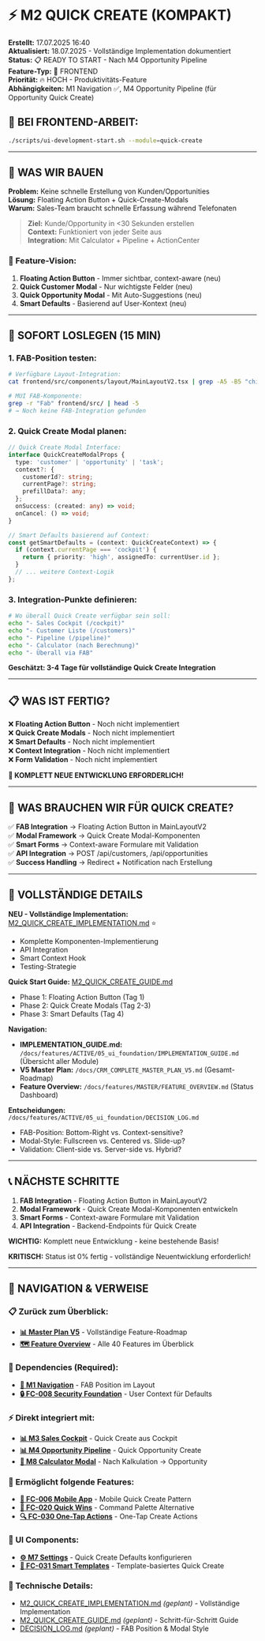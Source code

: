 # ⚡ M2 QUICK CREATE (KOMPAKT)

**Erstellt:** 17.07.2025 16:40  
**Aktualisiert:** 18.07.2025 - Vollständige Implementation dokumentiert  
**Status:** 📋 READY TO START - Nach M4 Opportunity Pipeline  
**Feature-Typ:** 🎨 FRONTEND  
**Priorität:** 🔥 HOCH - Produktivitäts-Feature  
**Abhängigkeiten:** M1 Navigation ✅, M4 Opportunity Pipeline (für Opportunity Quick Create)

## 🚨 BEI FRONTEND-ARBEIT:
```bash
./scripts/ui-development-start.sh --module=quick-create
```

---

## 🧠 WAS WIR BAUEN

**Problem:** Keine schnelle Erstellung von Kunden/Opportunities  
**Lösung:** Floating Action Button + Quick-Create-Modals  
**Warum:** Sales-Team braucht schnelle Erfassung während Telefonaten  

> **Ziel:** Kunde/Opportunity in <30 Sekunden erstellen  
> **Context:** Funktioniert von jeder Seite aus  
> **Integration:** Mit Calculator + Pipeline + ActionCenter  

### 🎯 Feature-Vision:
1. **Floating Action Button** - Immer sichtbar, context-aware (neu)
2. **Quick Customer Modal** - Nur wichtigste Felder (neu)  
3. **Quick Opportunity Modal** - Mit Auto-Suggestions (neu)
4. **Smart Defaults** - Basierend auf User-Kontext (neu)

---

## 🚀 SOFORT LOSLEGEN (15 MIN)

### 1. **FAB-Position testen:**
```bash
# Verfügbare Layout-Integration:
cat frontend/src/components/layout/MainLayoutV2.tsx | grep -A5 -B5 "children"

# MUI FAB-Komponente:
grep -r "Fab" frontend/src/ | head -5
# → Noch keine FAB-Integration gefunden
```

### 2. **Quick Create Modal planen:**
```typescript
// Quick Create Modal Interface:
interface QuickCreateModalProps {
  type: 'customer' | 'opportunity' | 'task';
  context?: {
    customerId?: string;
    currentPage?: string;
    prefillData?: any;
  };
  onSuccess: (created: any) => void;
  onCancel: () => void;
}

// Smart Defaults basierend auf Context:
const getSmartDefaults = (context: QuickCreateContext) => {
  if (context.currentPage === 'cockpit') {
    return { priority: 'high', assignedTo: currentUser.id };
  }
  // ... weitere Context-Logik
};
```

### 3. **Integration-Punkte definieren:**
```bash
# Wo überall Quick Create verfügbar sein soll:
echo "- Sales Cockpit (/cockpit)"
echo "- Customer Liste (/customers)"
echo "- Pipeline (/pipeline)"
echo "- Calculator (nach Berechnung)"
echo "- Überall via FAB"
```

**Geschätzt: 3-4 Tage für vollständige Quick Create Integration**

---

## 📋 WAS IST FERTIG?

❌ **Floating Action Button** - Noch nicht implementiert  
❌ **Quick Create Modals** - Noch nicht implementiert  
❌ **Smart Defaults** - Noch nicht implementiert  
❌ **Context Integration** - Noch nicht implementiert  
❌ **Form Validation** - Noch nicht implementiert  

**🎯 KOMPLETT NEUE ENTWICKLUNG ERFORDERLICH!**

---

## 🚨 WAS BRAUCHEN WIR FÜR QUICK CREATE?

✅ **FAB Integration** → Floating Action Button in MainLayoutV2  
✅ **Modal Framework** → Quick Create Modal-Komponenten  
✅ **Smart Forms** → Context-aware Formulare mit Validation  
✅ **API Integration** → POST /api/customers, /api/opportunities  
✅ **Success Handling** → Redirect + Notification nach Erstellung  

---

## 🔗 VOLLSTÄNDIGE DETAILS

**NEU - Vollständige Implementation:** [M2_QUICK_CREATE_IMPLEMENTATION.md](./M2_QUICK_CREATE_IMPLEMENTATION.md) ⭐
- Komplette Komponenten-Implementierung
- API Integration
- Smart Context Hook
- Testing-Strategie

**Quick Start Guide:** [M2_QUICK_CREATE_GUIDE.md](./guides/M2_QUICK_CREATE_GUIDE.md)
- Phase 1: Floating Action Button (Tag 1)
- Phase 2: Quick Create Modals (Tag 2-3)
- Phase 3: Smart Defaults (Tag 4)

**Navigation:** 
- **IMPLEMENTATION_GUIDE.md:** `/docs/features/ACTIVE/05_ui_foundation/IMPLEMENTATION_GUIDE.md` (Übersicht aller Module)
- **V5 Master Plan:** `/docs/CRM_COMPLETE_MASTER_PLAN_V5.md` (Gesamt-Roadmap)
- **Feature Overview:** `/docs/features/MASTER/FEATURE_OVERVIEW.md` (Status Dashboard)

**Entscheidungen:** `/docs/features/ACTIVE/05_ui_foundation/DECISION_LOG.md`
- FAB-Position: Bottom-Right vs. Context-sensitive?
- Modal-Style: Fullscreen vs. Centered vs. Slide-up?
- Validation: Client-side vs. Server-side vs. Hybrid?

---

## 📞 NÄCHSTE SCHRITTE

1. **FAB Integration** - Floating Action Button in MainLayoutV2
2. **Modal Framework** - Quick Create Modal-Komponenten entwickeln  
3. **Smart Forms** - Context-aware Formulare mit Validation
4. **API Integration** - Backend-Endpoints für Quick Create

**WICHTIG:** Komplett neue Entwicklung - keine bestehende Basis!

**KRITISCH:** Status ist 0% fertig - vollständige Neuentwicklung erforderlich!

---

## 🧭 NAVIGATION & VERWEISE

### 📋 Zurück zum Überblick:
- **[📊 Master Plan V5](/docs/CRM_COMPLETE_MASTER_PLAN_V5.md)** - Vollständige Feature-Roadmap
- **[🗺️ Feature Overview](/docs/features/MASTER/FEATURE_OVERVIEW.md)** - Alle 40 Features im Überblick

### 🔗 Dependencies (Required):
- **[🧭 M1 Navigation](/docs/features/ACTIVE/05_ui_foundation/M1_NAVIGATION_KOMPAKT.md)** - FAB Position im Layout
- **[🔒 FC-008 Security Foundation](/docs/features/ACTIVE/01_security_foundation/FC-008_KOMPAKT.md)** - User Context für Defaults

### ⚡ Direkt integriert mit:
- **[📊 M3 Sales Cockpit](/docs/features/ACTIVE/05_ui_foundation/M3_SALES_COCKPIT_KOMPAKT.md)** - Quick Create aus Cockpit
- **[📊 M4 Opportunity Pipeline](/docs/features/ACTIVE/02_opportunity_pipeline/M4_KOMPAKT.md)** - Quick Opportunity Create
- **[🧮 M8 Calculator Modal](/docs/features/ACTIVE/03_calculator_modal/M8_KOMPAKT.md)** - Nach Kalkulation → Opportunity

### 🚀 Ermöglicht folgende Features:
- **[📱 FC-006 Mobile App](/docs/features/PLANNED/09_mobile_app/FC-006_KOMPAKT.md)** - Mobile Quick Create Pattern
- **[🎯 FC-020 Quick Wins](/docs/features/PLANNED/20_quick_wins/FC-020_KOMPAKT.md)** - Command Palette Alternative
- **[🔍 FC-030 One-Tap Actions](/docs/features/PLANNED/30_one_tap_actions/FC-030_KOMPAKT.md)** - One-Tap Create Actions

### 🎨 UI Components:
- **[⚙️ M7 Settings](/docs/features/ACTIVE/05_ui_foundation/M7_SETTINGS_KOMPAKT.md)** - Quick Create Defaults konfigurieren
- **[🎯 FC-031 Smart Templates](/docs/features/PLANNED/31_smart_templates/FC-031_KOMPAKT.md)** - Template-basiertes Quick Create

### 🔧 Technische Details:
- [M2_QUICK_CREATE_IMPLEMENTATION.md](./M2_QUICK_CREATE_IMPLEMENTATION.md) *(geplant)* - Vollständige Implementation
- [M2_QUICK_CREATE_GUIDE.md](./guides/M2_QUICK_CREATE_GUIDE.md) *(geplant)* - Schritt-für-Schritt Guide
- [DECISION_LOG.md](./DECISION_LOG.md) *(geplant)* - FAB Position & Modal Style